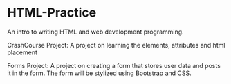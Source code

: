 # HTML-Practice
An intro to writing HTML and web development programming.


CrashCourse Project:
A project on learning the elements, attributes and html placement

Forms Project:
A project on creating a form that stores user data and posts it in the form.
The form will be stylized using Bootstrap and CSS.
